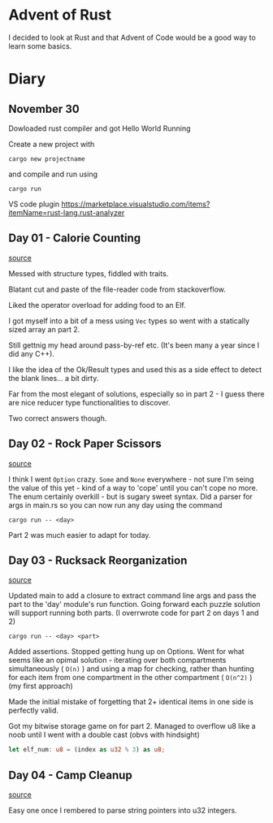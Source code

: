 # Advent of Rust

I decided to look at Rust and that Advent of Code would be a good way to learn some basics.

# Diary

## November 30

Dowloaded rust compiler and got Hello World Running

Create a new project with

```
cargo new projectname
```

and compile and run using

```
cargo run
```

VS code plugin https://marketplace.visualstudio.com/items?itemName=rust-lang.rust-analyzer

## Day 01 - Calorie Counting

[source](./src/day01.rs)

Messed with structure types, fiddled with traits.

Blatant cut and paste of the file-reader code from stackoverflow.

Liked the operator overload for adding food to an Elf.

I got myself into a bit of a mess using `Vec` types so went with a statically sized array an part 2.

Still gettnig my head around pass-by-ref etc. (It's been many a year since I did any C++).

I like the idea of the Ok/Result types and used this as a side effect to detect the blank lines... a bit dirty.

Far from the most elegant of solutions, especially so in part 2 - I guess there are nice reducer type functionalities to discover.

Two correct answers though.

## Day 02 - Rock Paper Scissors

[source](./src/day02.rs)

I think I went `Option` crazy. `Some` and `None` everywhere - not sure I'm seing the value of this yet - kind of a way to 'cope' until you can't cope no more. The enum certainly overkill - but is sugary sweet syntax.
Did a parser for args in main.rs so you can now run any day using the command

```
cargo run -- <day>
```

Part 2 was much easier to adapt for today.

## Day 03 - Rucksack Reorganization

[source](./src/day03.rs)

Updated main to add a closure to extract command line args and pass the part to the 'day' module's run function. Going forward each puzzle solution will support running both parts. (I overrwrote code for part 2 on days 1 and 2)

```
cargo run -- <day> <part>
```

Added assertions. Stopped getting hung up on Options. Went for what seems like an opimal solution - iterating over both compartments simultaneously ( `O(n)` ) and using a map for checking, rather than hunting for each item from one compartment in the other compartment ( `O(n^2)` ) (my first approach)

Made the initial mistake of forgetting that 2+ identical items in one side is perfectly valid.

Got my bitwise storage game on for part 2. Managed to overflow u8 like a noob until I went with a double cast (obvs with hindsight)

```rust
let elf_num: u8 = (index as u32 % 3) as u8;
```

## Day 04 - Camp Cleanup

[source](./src/day04.rs)

Easy one once I rembered to parse string pointers into u32 integers.
